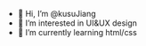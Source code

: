 - 👋 Hi, I’m @kusuJiang
- 👀 I’m interested in UI&UX design
- 🌱 I’m currently learning html/css
<!---
kusuJiang/kusuJiang is a ✨ special ✨ repository because its `README.md` (this file) appears on your GitHub profile.
You can click the Preview link to take a look at your changes.
--->

